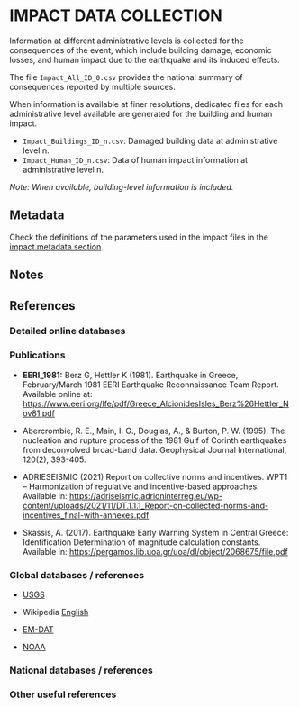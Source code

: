 # IMPACT DATA COLLECTION


Information at different administrative levels is collected for the consequences of the event, 
which include building damage, economic losses, and human impact due to the earthquake and its induced effects.

The file `Impact_All_ID_0.csv` provides the national summary of consequences reported by multiple sources.

When information is available at finer resolutions, dedicated files for each administrative level
available are generated for the building and human impact.

- `Impact_Buildings_ID_n.csv`: Damaged building data at administrative level n.
- `Impact_Human_ID_n.csv`: Data of human impact information at administrative level n.

_Note: When available, building-level information is included._


## Metadata

Check the definitions of the parameters used in the impact files in the [impact metadata section](https://gitlab.openquake.org/risk/ecd/-/blob/main/metadata.md#impact-data).


## Notes

## References

### Detailed online databases

### Publications

- **EERI_1981:** Berz G, Hettler K (1981). Earthquake in Greece, February/March 1981 EERI Earthquake Reconnaissance Team Report. Available online at: https://www.eeri.org/lfe/pdf/Greece_AlcionidesIsles_Berz%26Hettler_Nov81.pdf
- Abercrombie, R. E., Main, I. G., Douglas, A., & Burton, P. W. (1995). The nucleation and rupture process of the 1981 Gulf of Corinth earthquakes from deconvolved broad-band data. Geophysical Journal International, 120(2), 393-405.
- ADRIESEISMIC (2021) Report on collective norms and incentives. WPT1 – Harmonization of regulative and incentive-based approaches. Available in: https://adriseismic.adrioninterreg.eu/wp-content/uploads/2021/11/DT.1.1.1_Report-on-collected-norms-and-incentives_final-with-annexes.pdf

- Skassis, A. (2017). Earthquake Early Warning System in Central Greece: Identification
Determination of magnitude calculation constants. Available in: https://pergamos.lib.uoa.gr/uoa/dl/object/2068675/file.pdf


### Global databases / references
- [USGS](https://earthquake.usgs.gov/earthquakes/eventpage/usp0001ccb/executive) 

- Wikipedia [English](https://en.wikipedia.org/wiki/1981_Gulf_of_Corinth_earthquakes)

- [EM-DAT](https://public.emdat.be)

- [NOAA](https://www.ngdc.noaa.gov/hazel/view/hazards/earthquake/event-data?maxEqMagnitude=6.7&maxYear=1981&minYear=1981&minEqMagnitude=6.4&country=GREECE)

### National databases / references

### Other useful references